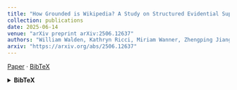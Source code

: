 ```yaml
---
title: "How Grounded is Wikipedia? A Study on Structured Evidential Support"
collection: publications
date: 2025-06-14
venue: "arXiv preprint arXiv:2506.12637"
authors: "William Walden, Kathryn Ricci, Miriam Wanner, Zhengping Jiang, Chandler May, **Rongkun Zhou**, Benjamin Van Durme"
arxiv: "https://arxiv.org/abs/2506.12637"
---
```

[Paper](https://arxiv.org/abs/2506.12637) · [BibTeX](#bibtex-wiki2025)

<details id="bibtex-wiki2025">
<summary><strong>BibTeX</strong></summary>

```bibtex
@article{walden2025grounded,
  title   = {How Grounded is Wikipedia? A Study on Structured Evidential Support},
  author  = {William Walden and Kathryn Ricci and Miriam Wanner and Zhengping Jiang and Chandler May and Rongkun Zhou and Benjamin Van Durme},
  journal = {arXiv preprint arXiv:2506.12637},
  year    = {2025},
  url     = {https://arxiv.org/abs/2506.12637}
}

